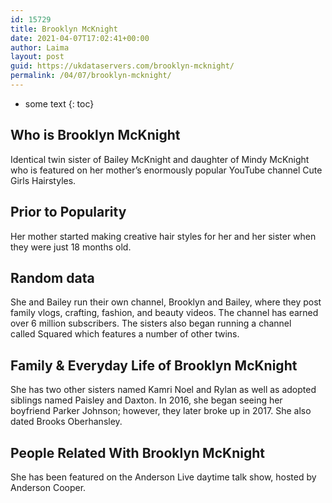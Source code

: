 ```yaml
---
id: 15729
title: Brooklyn McKnight
date: 2021-04-07T17:02:41+00:00
author: Laima
layout: post
guid: https://ukdataservers.com/brooklyn-mcknight/
permalink: /04/07/brooklyn-mcknight/
---
```


* some text
{: toc}


## Who is Brooklyn McKnight
                  
                  
                  
Identical twin sister of Bailey McKnight and daughter of Mindy McKnight who is featured on her mother&#8217;s enormously popular YouTube channel Cute Girls Hairstyles.
                  
              
            
              
            
                
                
                
## Prior to Popularity
                  
                  
                  
Her mother started making creative hair styles for her and her sister when they were just 18 months old.
                  
              
            
              
            
                
                
                
## Random data
                  
                  
                  
She and Bailey run their own channel, Brooklyn and Bailey, where they post family vlogs, crafting, fashion, and beauty videos. The channel has earned over 6 million subscribers. The sisters also began running a channel called Squared which features a number of other twins. 
                  
              
            
              
            
                
                
                
## Family & Everyday Life of Brooklyn McKnight
                  
                  
                  
She has two other sisters named Kamri Noel and Rylan as well as adopted siblings named Paisley and Daxton. In 2016, she began seeing her boyfriend Parker Johnson; however, they later broke up in 2017. She also dated Brooks Oberhansley.
                  
              
            
              
            
                
                
                
## People Related With Brooklyn McKnight
                  
                  
                  
She has been featured on the Anderson Live daytime talk show, hosted by Anderson Cooper.
                  
              
            
              
            
                
              
            
              
              
            
            
              
            
          
          
          